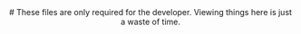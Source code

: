  <div style="text-align:center"># These files are only required for the developer. Viewing things here is just a waste of time.</div>
